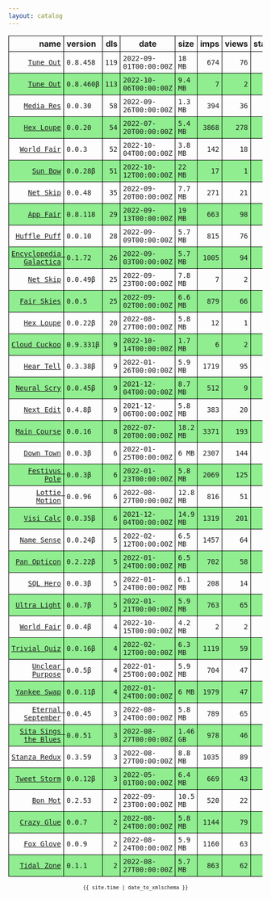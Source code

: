 ```yaml
---
layout: catalog
---
```


<style>
table {
    border-collapse: collapse;
}

td, th {
    border: 1px solid black;
    white-space: nowrap;
}

th, td {
    padding: 5px;
}

tr:nth-child(even) {
    background-color: Lightgreen;
}
</style>

| name | version | dls | date | size | imps | views | stars | issues | category |
| ---: | :------ | --: | ---- | :--- | ---: | ----: | -----:| -----: | :------- |
| [``Tune Out``](https://Tune-Out.github.io/App/) | ``0.8.458`` | `119` | `2022-09-01T00:00:00Z` | `18 MB` | `674` | `76` | `1` | `0` |  |
| [``Tune Out``](https://Tune-Out.github.io/App/) | ``0.8.460β`` | `113` | `2022-10-06T00:00:00Z` | `9.4 MB` | `7` | `2` | `1` | `0` |  |
| [``Media Res``](https://Media-Res.github.io/App/) | ``0.0.30`` | `58` | `2022-09-26T00:00:00Z` | `1.3 MB` | `394` | `36` | `0` | `0` |  |
| [``Hex Loupe``](https://Hex-Loupe.github.io/App/) | ``0.0.20`` | `54` | `2022-07-20T00:00:00Z` | `5.4 MB` | `3868` | `278` | `0` | `0` |  |
| [``World Fair``](http://appfair.net/#quick-start) | ``0.0.3`` | `52` | `2022-10-04T00:00:00Z` | `3.8 MB` | `142` | `18` | `0` | `0` |  |
| [``Sun Bow``](http://Sun-Bow.appfair.net) | ``0.0.28β`` | `51` | `2022-10-12T00:00:00Z` | `22 MB` | `17` | `1` | `0` | `0` |  |
| [``Net Skip``](https://Net-Skip.github.io/App/) | ``0.0.48`` | `35` | `2022-09-20T00:00:00Z` | `7.7 MB` | `271` | `21` | `0` | `0` |  |
| [``App Fair``](https://appfair.app) | ``0.8.118`` | `29` | `2022-09-13T00:00:00Z` | `19 MB` | `663` | `98` | `29` | [``6``](https://github.com/App-Fair/App/issues) |  |
| [``Huffle Puff``](https://Huffle-Puff.github.io/App/) | ``0.0.10`` | `28` | `2022-09-09T00:00:00Z` | `5.7 MB` | `815` | `76` | `0` | `0` |  |
| [``Encyclopedia Galactica``](https://Encyclopedia-Galactica.github.io/App/) | ``0.1.72`` | `26` | `2022-09-03T00:00:00Z` | `5.7 MB` | `1005` | `94` | `0` | `0` |  |
| [``Net Skip``](https://Net-Skip.github.io/App/) | ``0.0.49β`` | `25` | `2022-09-23T00:00:00Z` | `7.8 MB` | `7` | `2` | `0` | `0` |  |
| [``Fair Skies``](http://Fair-Skies.github.io/App) | ``0.0.5`` | `25` | `2022-09-02T00:00:00Z` | `6.6 MB` | `879` | `66` | `0` | `0` |  |
| [``Hex Loupe``](https://Hex-Loupe.github.io/App/) | ``0.0.22β`` | `20` | `2022-08-27T00:00:00Z` | `5.8 MB` | `12` | `1` | `0` | `0` |  |
| [``Cloud Cuckoo``](https://Cloud-Cuckoo.github.io/App/) | ``0.9.331β`` | `9` | `2022-10-14T00:00:00Z` | `1.7 MB` | `6` | `2` | `2` | `0` |  |
| [``Hear Tell``](https://Hear-Tell.github.io/App/) | ``0.3.38β`` | `9` | `2022-01-26T00:00:00Z` | `5.9 MB` | `1719` | `95` | `0` | `0` |  |
| [``Neural Scry``](https://Neural-Scry.github.io/App/) | ``0.0.45β`` | `9` | `2021-12-04T00:00:00Z` | `8.7 MB` | `512` | `9` | `0` | `0` |  |
| [``Next Edit``](https://Next-Edit.github.io/App/) | ``0.4.8β`` | `9` | `2021-12-06T00:00:00Z` | `5.8 MB` | `383` | `20` | `0` | `0` |  |
| [``Main Course``](https://Main-Course.github.io/App/) | ``0.0.16`` | `8` | `2022-07-20T00:00:00Z` | `18.2 MB` | `3371` | `193` | `0` | `0` |  |
| [``Down Town``](https://Down-Town.github.io/App/) | ``0.0.3β`` | `6` | `2022-01-25T00:00:00Z` | `6 MB` | `2307` | `144` | `0` | `0` |  |
| [``Festivus Pole``](https://Festivus-Pole.github.io/App/) | ``0.0.3β`` | `6` | `2022-01-23T00:00:00Z` | `5.8 MB` | `2069` | `125` | `0` | `0` |  |
| [``Lottie Motion``](https://Lottie-Motion.github.io/App/) | ``0.0.96`` | `6` | `2022-08-27T00:00:00Z` | `12.8 MB` | `816` | `51` | `0` | `0` |  |
| [``Visi Calc``](https://Visi-Calc.github.io/App/) | ``0.0.35β`` | `6` | `2021-12-04T00:00:00Z` | `14.9 MB` | `1319` | `201` | `0` | `0` |  |
| [``Name Sense``](https://Name-Sense.github.io/App/) | ``0.0.24β`` | `5` | `2022-02-12T00:00:00Z` | `6.5 MB` | `1457` | `64` | `0` | `0` |  |
| [``Pan Opticon``](https://Pan-Opticon.github.io/App/) | ``0.2.22β`` | `5` | `2022-01-24T00:00:00Z` | `6.5 MB` | `702` | `58` | `0` | `0` |  |
| [``SQL Hero``](https://SQL-Hero.github.io/App/) | ``0.0.3β`` | `5` | `2022-01-24T00:00:00Z` | `6.1 MB` | `208` | `14` | `0` | `0` |  |
| [``Ultra Light``](https://Ultra-Light.github.io/App/) | ``0.0.7β`` | `5` | `2022-01-21T00:00:00Z` | `5.9 MB` | `763` | `65` | `0` | `0` |  |
| [``World Fair``](http://appfair.net/#quick-start) | ``0.0.4β`` | `4` | `2022-10-15T00:00:00Z` | `4.2 MB` | `2` | `2` | `0` | `0` |  |
| [``Trivial Quiz``](https://Trivial-Quiz.github.io/App/) | ``0.0.16β`` | `4` | `2022-02-12T00:00:00Z` | `6.3 MB` | `1119` | `59` | `0` | `0` |  |
| [``Unclear Purpose``](https://Unclear-Purpose.github.io/App/) | ``0.0.5β`` | `4` | `2022-01-25T00:00:00Z` | `5.9 MB` | `704` | `47` | `0` | `0` |  |
| [``Yankee Swap``](https://Yankee-Swap.github.io/App/) | ``0.0.11β`` | `4` | `2022-01-24T00:00:00Z` | `6 MB` | `1979` | `47` | `0` | `0` |  |
| [``Eternal September``](https://Eternal-September.github.io/App/) | ``0.0.45`` | `3` | `2022-08-24T00:00:00Z` | `5.8 MB` | `789` | `65` | `0` | `0` |  |
| [``Sita Sings the Blues``](https://Sita-Sings-the-Blues.github.io/App/) | ``0.0.51`` | `3` | `2022-08-27T00:00:00Z` | `1.46 GB` | `978` | `46` | `0` | `0` |  |
| [``Stanza Redux``](https://Stanza-Redux.github.io/App/) | ``0.3.59`` | `3` | `2022-08-27T00:00:00Z` | `8.8 MB` | `1035` | `89` | `1` | `0` |  |
| [``Tweet Storm``](https://Tweet-Storm.github.io/App/) | ``0.0.12β`` | `3` | `2022-05-01T00:00:00Z` | `6.4 MB` | `669` | `43` | `0` | `0` |  |
| [``Bon Mot``](https://Bon-Mot.github.io/App/) | ``0.2.53`` | `2` | `2022-09-23T00:00:00Z` | `10.5 MB` | `520` | `22` | `2` | `0` |  |
| [``Crazy Glue``](https://Crazy-Glue.github.io/App/) | ``0.0.7`` | `2` | `2022-08-24T00:00:00Z` | `5.8 MB` | `1144` | `79` | `0` | `0` |  |
| [``Fox Glove``](https://Fox-Glove.github.io/App/) | ``0.0.9`` | `2` | `2022-08-24T00:00:00Z` | `5.9 MB` | `1160` | `63` | `0` | `0` |  |
| [``Tidal Zone``](https://Tidal-Zone.github.io/App/) | ``0.1.1`` | `2` | `2022-08-27T00:00:00Z` | `5.7 MB` | `863` | `62` | `0` | `0` |  |

<center><small><code>{{ site.time | date_to_xmlschema }}</code></small></center>

